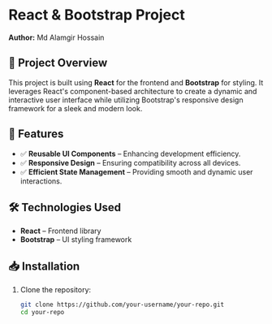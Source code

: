 # React & Bootstrap Project  

**Author:** Md Alamgir Hossain

## 📌 Project Overview  
This project is built using **React** for the frontend and **Bootstrap** for styling. It leverages React's component-based architecture to create a dynamic and interactive user interface while utilizing Bootstrap's responsive design framework for a sleek and modern look.  

## 🚀 Features  
- ✅ **Reusable UI Components** – Enhancing development efficiency.  
- ✅ **Responsive Design** – Ensuring compatibility across all devices.  
- ✅ **Efficient State Management** – Providing smooth and dynamic user interactions.  

## 🛠️ Technologies Used  
- **React** – Frontend library  
- **Bootstrap** – UI styling framework  

## 📥 Installation  
1. Clone the repository:  
   ```sh
   git clone https://github.com/your-username/your-repo.git
   cd your-repo
